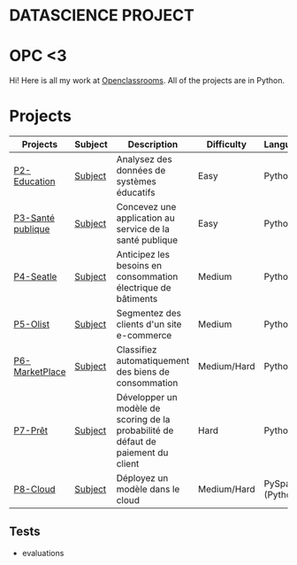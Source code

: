 # DATASCIENCE PROJECT

# OPC <3

Hi! Here is all my work at [Openclassrooms](https://openclassrooms.com/fr/). All of the projects are in Python.

# Projects

| Projects | Subject | Description | Difficulty | Language | 
|--|--|--|--|--|
| [P2-Education](https://github.com/SmadjaPaul/DATASCIENCE-PROJECT/tree/master/OPC_P2_ANALY) | [Subject](https://openclassrooms.com/fr/projects/627/assignment) | Analysez des données de systèmes éducatifs | Easy | Python | 
| [P3-Santé publique](https://github.com/SmadjaPaul/DATASCIENCE-PROJECT/tree/master/OPC_P3_PREPA)  | [Subject](https://openclassrooms.com/fr/projects/628/assignment) |Concevez une application au service de la santé publique | Easy | Python | 
| [P4-Seatle](https://github.com/SmadjaPaul/DATASCIENCE-PROJECT/tree/master/OPC_P4_PREDI)  | [Subject](https://openclassrooms.com/fr/projects/629/assignment)| Anticipez les besoins en consommation électrique de bâtiments | Medium | Python | 
| [P5-Olist](https://github.com/SmadjaPaul/DATASCIENCE-PROJECT/tree/master/OPC_P5_SEGME)  | [Subject](https://openclassrooms.com/fr/paths/164/projects/630/assignment)| Segmentez des clients d'un site e-commerce | Medium | Python |
| [P6-MarketPlace](https://github.com/SmadjaPaul/DATASCIENCE-PROJECT/tree/master/OPC_P6_CLASS)  | [Subject](https://openclassrooms.com/fr/paths/164/projects/631/assignment)| Classifiez automatiquement des biens de consommation | Medium/Hard | Python | 
| [P7-Prêt ](https://github.com/SmadjaPaul/DATASCIENCE-PROJECT/tree/master/OPC_P7_SCORE)  | [Subject](https://openclassrooms.com/fr/paths/164/projects/632/assignment)| Développer un modèle de scoring de la probabilité de défaut de paiement du client | Hard| Python | 
| [P8-Cloud ](https://github.com/SmadjaPaul/DATASCIENCE-PROJECT/tree/master/OPC_P8_CLOUD)  | [Subject](https://openclassrooms.com/fr/paths/164/projects/633/assignment)| Déployez un modèle dans le cloud | Medium/Hard| PySpark (Python) | 




## Tests
- evaluations
